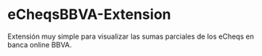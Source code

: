 # eCheqsBBVA-Extension

Extensión muy simple para visualizar las sumas parciales de los eCheqs en banca online BBVA.
